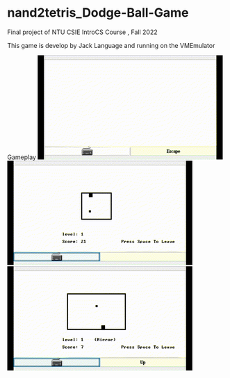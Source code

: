 # nand2tetris_Dodge-Ball-Game

Final project of NTU CSIE IntroCS Course , Fall 2022

This game is develop by Jack Language
and running on the VMEmulator

Gameplay
![image](https://github.com/Tanimal19/nand2tetris_Dodge-Ball-Game/blob/main/gif3.gif)
![image](https://github.com/Tanimal19/nand2tetris_Dodge-Ball-Game/blob/main/gif2.gif)
![image](https://github.com/Tanimal19/nand2tetris_Dodge-Ball-Game/blob/main/gif1.gif)

